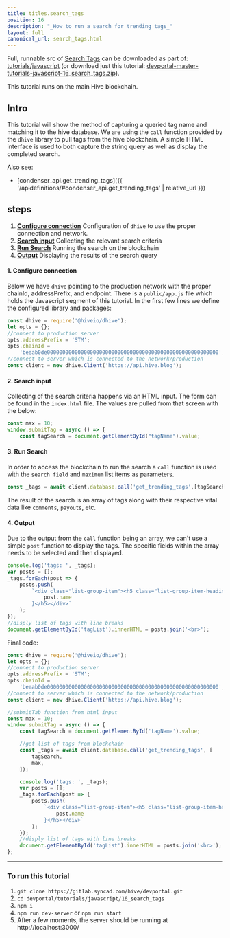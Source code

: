 ```yaml
---
title: titles.search_tags
position: 16
description: "_How to run a search for trending tags_"
layout: full
canonical_url: search_tags.html
---
```

Full, runnable src of [Search Tags](https://gitlab.syncad.com/hive/devportal/-/tree/master/tutorials/javascript/16_search_tags) can be downloaded as part of: [tutorials/javascript](https://gitlab.syncad.com/hive/devportal/-/tree/master/tutorials/javascript) (or download just this tutorial: [devportal-master-tutorials-javascript-16_search_tags.zip](https://gitlab.syncad.com/hive/devportal/-/archive/master/devportal-master.zip?path=tutorials/javascript/16_search_tags)).

This tutorial runs on the main Hive blockchain.

## Intro

This tutorial will show the method of capturing a queried tag name and matching it to the hive database. We are using the `call` function provided by the `dhive` library to pull tags from the hive blockchain. A simple HTML interface is used to both capture the string query as well as display the completed search.

Also see:
* [condenser_api.get_trending_tags]({{ '/apidefinitions/#condenser_api.get_trending_tags' | relative_url }})

## steps

1.  [**Configure connection**](#configure-conn) Configuration of `dhive` to use the proper connection and network.
2.  [**Search input**](#search-input) Collecting the relevant search criteria
3.  [**Run Search**](#run-search) Running the search on the blockchain
4.  [**Output**](#output) Displaying the results of the search query

#### 1. Configure connection <a name="configure-conn"></a>

Below we have `dhive` pointing to the production network with the proper chainId, addressPrefix, and endpoint. There is a `public/app.js` file which holds the Javascript segment of this tutorial. In the first few lines we define the configured library and packages:

```javascript
const dhive = require('@hiveio/dhive');
let opts = {};
//connect to production server
opts.addressPrefix = 'STM';
opts.chainId =
    'beeab0de00000000000000000000000000000000000000000000000000000000';
//connect to server which is connected to the network/production
const client = new dhive.Client('https://api.hive.blog');
```

#### 2. Search input <a name="search-input"></a>

Collecting of the search criteria happens via an HTML input. The form can be found in the `index.html` file. The values are pulled from that screen with the below:

```javascript
const max = 10;
window.submitTag = async () => {
    const tagSearch = document.getElementById("tagName").value;
```

#### 3. Run Search <a name="run-search"></a>

In order to access the blockchain to run the search a `call` function is used with the `search field` and `maximum` list items as parameters.

```javascript
const _tags = await client.database.call('get_trending_tags',[tagSearch, max]);
```

The result of the search is an array of tags along with their respective vital data like `comments`, `payouts`, etc.

#### 4. Output <a name="output"></a>

Due to the output from the `call` function being an array, we can't use a simple `post` function to display the tags. The specific fields within the array needs to be selected and then displayed.

```javascript
console.log('tags: ', _tags);
var posts = [];
_tags.forEach(post => {
    posts.push(
        `<div class="list-group-item"><h5 class="list-group-item-heading">${
            post.name
        }</h5></div>`
    );
});
//disply list of tags with line breaks
document.getElementById('tagList').innerHTML = posts.join('<br>');
```

Final code:

```javascript
const dhive = require('@hiveio/dhive');
let opts = {};
//connect to production server
opts.addressPrefix = 'STM';
opts.chainId =
    'beeab0de00000000000000000000000000000000000000000000000000000000';
//connect to server which is connected to the network/production
const client = new dhive.Client('https://api.hive.blog');

//submitTab function from html input
const max = 10;
window.submitTag = async () => {
    const tagSearch = document.getElementById('tagName').value;

    //get list of tags from blockchain
    const _tags = await client.database.call('get_trending_tags', [
        tagSearch,
        max,
    ]);

    console.log('tags: ', _tags);
    var posts = [];
    _tags.forEach(post => {
        posts.push(
            `<div class="list-group-item"><h5 class="list-group-item-heading">${
                post.name
            }</h5></div>`
        );
    });
    //disply list of tags with line breaks
    document.getElementById('tagList').innerHTML = posts.join('<br>');
};

```

---

### To run this tutorial

1. `git clone https://gitlab.syncad.com/hive/devportal.git`
1. `cd devportal/tutorials/javascript/16_search_tags`
1. `npm i`
1. `npm run dev-server` or `npm run start`
1. After a few moments, the server should be running at http://localhost:3000/
